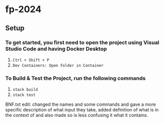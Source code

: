# fp-2024

## Setup

### To get started, you first need to open the project using Visual Studio Code and having Docker Desktop
1. `Ctrl + Shift + P`
2. `Dev Containers: Open Folder in Container`

### To Build & Test the Project, run the following commands
1. `stack build`
2. `stack test`

BNF.txt edit: changed the names and some commands and gave a more specific description of what input they take, added definition of what <String> is in the context of <Commands> and also made so <GrocceryStore> is less confusing it what it contains.